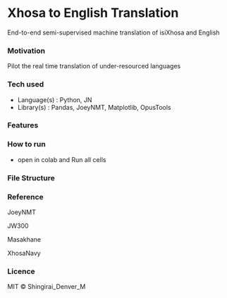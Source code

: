 
# Xhosa to English Translation
End-to-end semi-supervised machine translation of isiXhosa and English

### Motivation
Pilot the real time translation of under-resourced languages 

### Tech used
* Language(s) : Python, JN
* Library(s) : Pandas, JoeyNMT, Matplotlib, OpusTools 

### Features

### How to run
* open in colab and Run all cells

### File Structure

### Reference
JoeyNMT

JW300

Masakhane

XhosaNavy


### Licence
MIT © Shingirai_Denver_M

